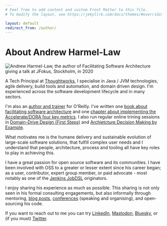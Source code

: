 ```yaml
---
# Feel free to add content and custom Front Matter to this file.
# To modify the layout, see https://jekyllrb.com/docs/themes/#overriding-theme-defaults

layout: default
redirect_from: /author/
---
```

# About Andrew Harmel-Law
![Andrew Harmel-Law, the author of Facilitating Software Architecture giving a talk at JFokus, Stockholm, in 2020](/assets/img/andrew-harmel-law.png)

A Tech Principal at [Thoughtworks](https://www.thoughtworks.com), I specialise in Java / JVM technologies, agile delivery, build tools and automation, and domain driven design. I'm experienced across the software development lifecycle and in many sectors. 

I'm also an [author and trainer](https://www.oreilly.com/pub/au/8117) for O'Reilly. I've written one [book about facilitating software architecture](/book/) and one [chapter about implementing the Accelerate/DORA four key metrics](https://learning.oreilly.com/library/view/software-architecture-metrics/9781098112226/). I also run regular online trining sessions in [Domain-Drive Design (First Steps)](https://learning.oreilly.com/live-events/domain-driven-design-first-steps/0636920436867/) and [Archietcture Decision Making by Example](https://learning.oreilly.com/live-events/architecture-decision-making-by-example/0636920080767/0642572003571/).

What motivates me is the humane delivery and sustainable evolution of large-scale software solutions, that fulfill complex user needs and I understand that people, architecture, process and tooling all have key roles to play in achieving this. 

I have a great passion for open source software and its communities. I have been involved with OSS to a greater or lesser extent since his career began; as a user, contributor, expert group member, or paid advocate - most notably as one of the 
[Jenkins JobDSL](https://plugins.jenkins.io/job-dsl/) originators. 

I enjoy sharing his experience as much as possible. This sharing is not only seen in his formal consulting engagements, but also informally through mentoring, [blog posts](https://andrewharmellaw.github.io/), [conferences](https://www.youtube.com/channel/UCa2Mt-TLoPDzemsyhdmCF2w) (speaking and organising), and open-sourcing his code.

If you want to reach out to me you can try [LinkedIn](https://www.linkedin.com/in/andrewharmellaw/), [Mastodon](https://twit.social/@ahl), [Bluesky](https://bsky.app/profile/andrewhl.bsky.social), or (if you must) [Twitter](https://twitter.com/al94781).
